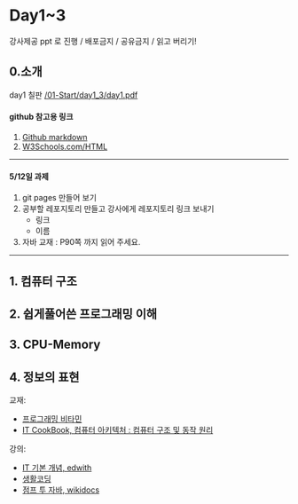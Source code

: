 # Day1~3

강사제공 ppt 로 진행 / 배포금지 / 공유금지 / 읽고 버리기!

## 0.소개

day1 칠판 [/01-Start/day1_3/day1.pdf](https://github.com/qkboo/lecture_fullstack2021/blob/master/01-Start/day1_3/day1.pdf)


#### github 참고용 링크

1. [Github markdown](https://guides.github.com/features/mastering-markdown/)
2. [W3Schools.com/HTML](https://www.w3schools.com/html/)


---
#### 5/12일 과제

1. git pages 만들어 보기
2. 공부할 레포지토리 만들고 강사에게 레포지토리 링크 보내기
   - 링크
   - 이름
3. 자바 교재 : P90쪽 까지 읽어 주세요.


---

## 1. 컴퓨터 구조


## 2. 쉽게풀어쓴 프로그래밍 이해
## 3. CPU-Memory
## 4. 정보의 표현


교재:

- [프로그래밍 비타민](https://www.hanbit.co.kr/store/books/look.php?p_code=B2841228031)
- [IT CookBook, 컴퓨터 아키텍처 : 컴퓨터 구조 및 동작 원리](https://www.hanbit.co.kr/search/search_list.html?keyword=it%20cookbook,%20초보&ptype=B#)

강의:
 - [IT 기본 개념, edwith](https://www.edwith.org/it-ewha-course)
 - [생활코딩](https://opentutorials.org/course/1)
 - [점프 투 자바, wikidocs](https://wikidocs.net/book/31)
